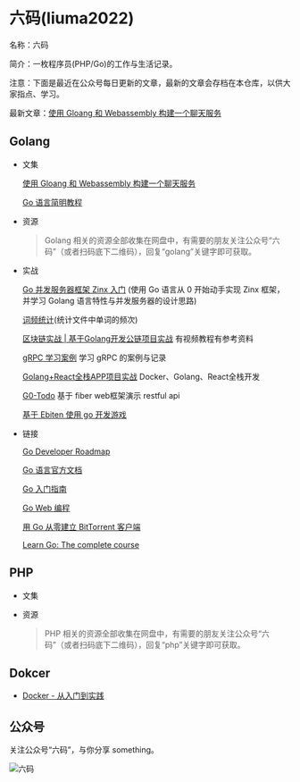 # 六码(liuma2022)
名称：六码

简介：一枚程序员(PHP/Go)的工作与生活记录。

注意：下面是最近在公众号每日更新的文章，最新的文章会存档在本仓库，以供大家指点、学习。

最新文章：[使用 Gloang 和 Webassembly 构建一个聊天服务](./docs/golang/build-a-chat-service-using-goLang-and-WebAssembly/part-1.md)

## Golang
- 文集

    [使用 Gloang 和 Webassembly 构建一个聊天服务](./docs/golang/build-a-chat-service-using-goLang-and-WebAssembly/part-1.md)

    [Go 语言简明教程](./docs/golang/go-language-concise-course.md)

- 资源

    > Golang 相关的资源全部收集在网盘中，有需要的朋友关注公众号“六码”（或者扫码底下二维码），回复“golang”关键字即可获取。
- 实战
    
    [Go 并发服务器框架 Zinx 入门](https://github.com/yellowStarts/zinx) 
    (使用 Go 语言从 0 开始动手实现 Zinx 框架，并学习 Golang 语言特性与并发服务器的设计思路)
    
    [词频统计](https://github.com/yellowStarts/wordcount)(统计文件中单词的频次)
    
    [区块链实战 | 基于Golang开发公链项目实战](https://github.com/yellowStarts/go-public-chain)  有视频教程有参考资料

    [gRPC 学习案例](https://github.com/yellowStarts/go-pcbook-micro) 学习 gRPC 的案例与记录

    [Golang+React全栈APP项目实战](https://github.com/yellowStarts/memrizr) Docker、Golang、React全栈开发

    [G0-Todo](https://github.com/yellowStarts/go-todo) 基于 fiber web框架演示 restful api

    [基于 Ebiten 使用 go 开发游戏](https://github.com/yellowStarts/go-ebiten-game-example)

- 链接

    [Go Developer Roadmap](https://roadmap.sh/golang)

    [Go 语言官方文档](http://golang.org/doc/)

    [Go 入门指南](https://github.com/Unknwon/the-way-to-go_ZH_CN)

    [Go Web 编程](https://github.com/astaxie/build-web-application-with-golang/blob/master/LICENSE.md)

    [用 Go 从零建立 BitTorrent 客户端](https://blog.mynameisdhr.com/YongGOCongLingJianLiBitTorrentKeHuDuan/)

    [Learn Go: The complete course](https://dev.to/karanpratapsingh/learn-go-the-complete-course-plc)

## PHP
- 文集

- 资源
    > PHP 相关的资源全部收集在网盘中，有需要的朋友关注公众号“六码”（或者扫码底下二维码），回复“php”关键字即可获取。

## Dokcer
- [Docker - 从入门到实践](https://yeasy.gitbook.io/docker_practice/)

## 公众号
关注公众号“六码”，与你分享 something。

![六码](./images/liuma2022.jpg)

